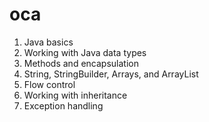 # oca

1. Java basics
2. Working with Java data types
3. Methods and encapsulation
4. String, StringBuilder, Arrays, and ArrayList
5. Flow control
6. Working with inheritance
7. Exception handling
